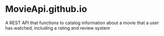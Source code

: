# MovieApi.github.io
A REST API that functions to catalog information about a movie that a user has watched, including a rating and review system
